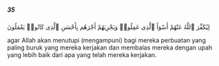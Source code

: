 ##### 35

<span class="ayah">لِيُكَفِّرَ ٱللَّهُ عَنْهُمْ أَسْوَأَ ٱلَّذِى عَمِلُوا۟ وَيَجْزِيَهُمْ أَجْرَهُم بِأَحْسَنِ ٱلَّذِى كَانُوا۟ يَعْمَلُونَ</span>

<span class="ayah_translation">agar Allah akan menutupi (mengampuni) bagi mereka perbuatan yang paling buruk yang mereka kerjakan dan membalas mereka dengan upah yang lebih baik dari apa yang telah mereka kerjakan.</span>
